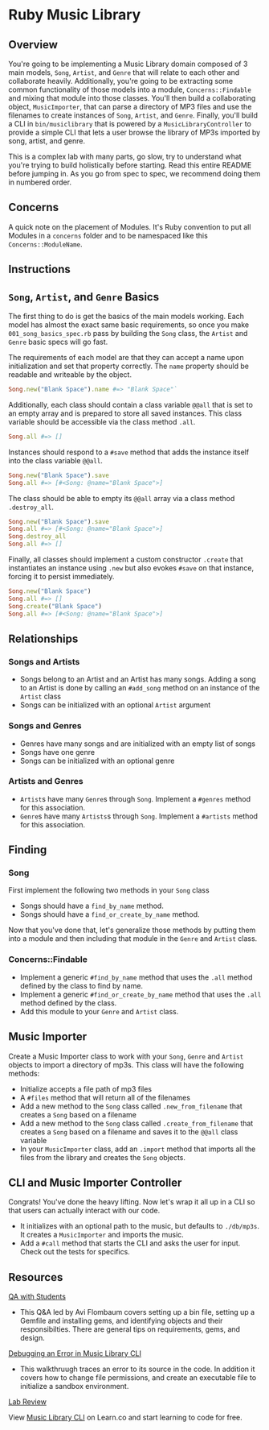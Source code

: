 # Ruby Music Library

## Overview

You're going to be implementing a Music Library domain composed of 3 main models, `Song`, `Artist`, and `Genre` that will relate to each other and collaborate heavily. Additionally, you're going to be extracting some common functionality of those models into a module, `Concerns::Findable` and mixing that module into those classes. You'll then build a collaborating object, `MusicImporter`, that can parse a directory of MP3 files and use the filenames to create instances of `Song`, `Artist`, and `Genre`. Finally, you'll build a CLI in `bin/musiclibrary` that is powered by a `MusicLibraryController` to provide a simple CLI that lets a user browse the library of MP3s imported by song, artist, and genre.

This is a complex lab with many parts, go slow, try to understand what you're trying to build holistically before starting. Read this entire README before jumping in. As you go from spec to spec, we recommend doing them in numbered order. 

## Concerns

A quick note on the placement of Modules. It's Ruby convention to put all Modules in a `concerns` folder and to be namespaced like this `Concerns::ModuleName`.

## Instructions

## `Song`, `Artist`, and `Genre` Basics

The first thing to do is get the basics of the main models working. Each model has almost the exact same basic requirements, so once you make `001_song_basics_spec.rb` pass by building the `Song` class, the `Artist` and `Genre` basic specs will go fast.

The requirements of each model are that they can accept a name upon initialization and set that property correctly. The `name` property should be readable and writeable by the object.

```ruby
Song.new("Blank Space").name #=> "Blank Space"`
```

Additionally, each class should contain a class variable `@@all` that is set to an empty array and is prepared to store all saved instances. This class variable should be accessible via the class method `.all`.

```ruby
Song.all #=> []
```

Instances should respond to a `#save` method that adds the instance itself into the class variable `@@all`.

```ruby
Song.new("Blank Space").save
Song.all #=> [#<Song: @name="Blank Space">]
```

The class should be able to empty its `@@all` array via a class method `.destroy_all`.

```ruby
Song.new("Blank Space").save
Song.all #=> [#<Song: @name="Blank Space">]
Song.destroy_all
Song.all #=> []
```

Finally, all classes should implement a custom constructor `.create` that instantiates an instance using `.new` but also evokes `#save` on that instance, forcing it to persist immediately.

```ruby
Song.new("Blank Space")
Song.all #=> []
Song.create("Blank Space")
Song.all #=> [#<Song: @name="Blank Space">]
```

## Relationships

### Songs and Artists

 * Songs belong to an Artist and an Artist has many songs. Adding a song to an Artist is done by calling an `#add_song` method on an instance of the `Artist` class
 * Songs can be initialized with an optional `Artist` argument

### Songs and Genres

  * Genres have many songs and are initialized with an empty list of songs
  * Songs have one genre
  * Songs can be initialized with an optional genre

### Artists and Genres

  * `Artist`s have many `Genre`s through `Song`. Implement a `#genres` method for this association.
  * `Genre`s have many `Artists`s through `Song`. Implement a `#artists` method for this association.

## Finding 

### Song
First implement the following two methods in your `Song` class

  * Songs should have a `find_by_name` method.
  * Songs should have a `find_or_create_by_name` method.

Now that you've done that, let's generalize those methods by putting them into a module and then including that module in the `Genre` and `Artist` class.

### Concerns::Findable

  * Implement a generic `#find_by_name` method that uses the `.all` method defined by the class to find by name.
  * Implement a generic `#find_or_create_by_name` method that uses the `.all` method defined by the class.
  * Add this module to your `Genre` and `Artist` class.


## Music Importer

Create a Music Importer class to work with your `Song`, `Genre` and `Artist` objects to import a directory of mp3s. This class will have the following methods:

  * Initialize accepts a file path of mp3 files
  * A `#files` method that will return all of the filenames
  * Add a new method to the `Song` class called `.new_from_filename` that creates a `Song` based on a filename
  * Add a new method to the `Song` class called `.create_from_filename` that creates a `Song` based on a filename and saves it to the `@@all` class variable
  * In your `MusicImporter` class, add an `.import` method that imports all the files from the library and creates the `Song` objects.

## CLI and Music Importer Controller
Congrats! You've done the heavy lifting. Now let's wrap it all up in a CLI so that users can actually interact with our code.

  * It initializes with an optional path to the music, but defaults to `./db/mp3s`. It creates a `MusicImporter` and imports the music.
  * Add a `#call` method that starts the CLI and asks the user for input. Check out the tests for specifics.


## Resources

[QA with Students](https://www.youtube.com/watch?v=kgYP9Yj8OE4&feature=youtu.be)
 - This Q&A led by Avi Flombaum covers setting up a bin file, setting up a Gemfile and installing gems, and identifying objects and their responsibilties. There are general tips on requirements, gems, and design. 
 
[Debugging an Error in Music Library CLI](https://www.youtube.com/watch?v=J_BSGPW37AE)
- This walkthruugh traces an error to its source in the code. In addition it covers how to change file permissions, and create an executable file to initialize a sandbox environment.

[Lab Review](https://www.youtube.com/watch?v=iClea2crypU)

<p class='util--hide'>View <a href='https://learn.co/lessons/ruby-music-library-cli'>Music Library CLI</a> on Learn.co and start learning to code for free.</p>
